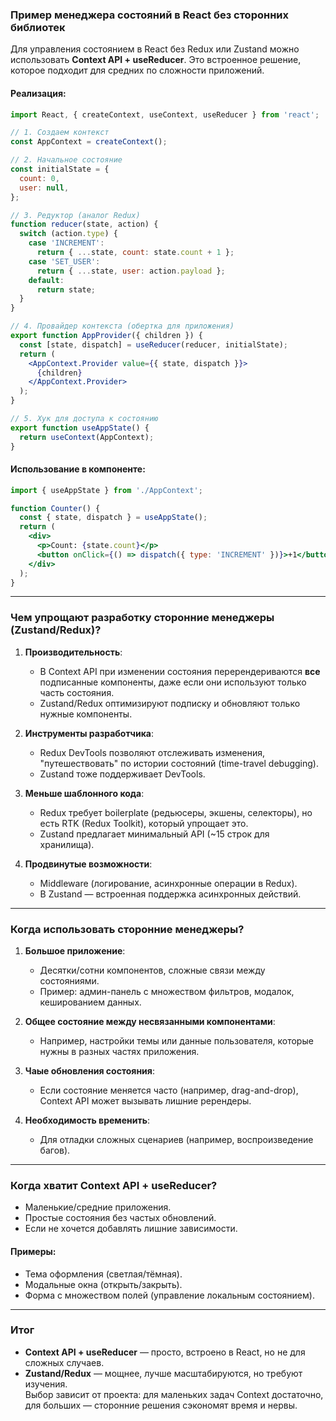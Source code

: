### Пример менеджера состояний в React без сторонних библиотек  
Для управления состоянием в React без Redux или Zustand можно использовать **Context API + useReducer**. Это встроенное решение, которое подходит для средних по сложности приложений.  

#### Реализация:  
```jsx
import React, { createContext, useContext, useReducer } from 'react';

// 1. Создаем контекст
const AppContext = createContext();

// 2. Начальное состояние
const initialState = {
  count: 0,
  user: null,
};

// 3. Редуктор (аналог Redux)
function reducer(state, action) {
  switch (action.type) {
    case 'INCREMENT':
      return { ...state, count: state.count + 1 };
    case 'SET_USER':
      return { ...state, user: action.payload };
    default:
      return state;
  }
}

// 4. Провайдер контекста (обертка для приложения)
export function AppProvider({ children }) {
  const [state, dispatch] = useReducer(reducer, initialState);
  return (
    <AppContext.Provider value={{ state, dispatch }}>
      {children}
    </AppContext.Provider>
  );
}

// 5. Хук для доступа к состоянию
export function useAppState() {
  return useContext(AppContext);
}
```

#### Использование в компоненте:  
```jsx
import { useAppState } from './AppContext';

function Counter() {
  const { state, dispatch } = useAppState();
  return (
    <div>
      <p>Count: {state.count}</p>
      <button onClick={() => dispatch({ type: 'INCREMENT' })}>+1</button>
    </div>
  );
}
```

---

### Чем упрощают разработку сторонние менеджеры (Zustand/Redux)?  
1. **Производительность**:  
   - В Context API при изменении состояния перерендериваются **все** подписанные компоненты, даже если они используют только часть состояния.  
   - Zustand/Redux оптимизируют подписку и обновляют только нужные компоненты.  

2. **Инструменты разработчика**:  
   - Redux DevTools позволяют отслеживать изменения, "путешествовать" по истории состояний (time-travel debugging).  
   - Zustand тоже поддерживает DevTools.  

3. **Меньше шаблонного кода**:  
   - Redux требует boilerplate (редьюсеры, экшены, селекторы), но есть RTK (Redux Toolkit), который упрощает это.  
   - Zustand предлагает минимальный API (~15 строк для хранилища).  

4. **Продвинутые возможности**:  
   - Middleware (логирование, асинхронные операции в Redux).  
   - В Zustand — встроенная поддержка асинхронных действий.  

---

### Когда использовать сторонние менеджеры?  
1. **Большое приложение**:  
   - Десятки/сотни компонентов, сложные связи между состояниями.  
   - Пример: админ-панель с множеством фильтров, модалок, кешированием данных.  

2. **Общее состояние между несвязанными компонентами**:  
   - Например, настройки темы или данные пользователя, которые нужны в разных частях приложения.  

3. **Чаые обновления состояния**:  
   - Если состояние меняется часто (например, drag-and-drop), Context API может вызывать лишние ререндеры.  

4. **Необходимость временить**:  
   - Для отладки сложных сценариев (например, воспроизведение багов).  

---

### Когда хватит Context API + useReducer?  
- Маленькие/средние приложения.  
- Простые состояния без частых обновлений.  
- Если не хочется добавлять лишние зависимости.  

#### Примеры:  
- Тема оформления (светлая/тёмная).  
- Модальные окна (открыть/закрыть).  
- Форма с множеством полей (управление локальным состоянием).  

---

### Итог  
- **Context API + useReducer** — просто, встроено в React, но не для сложных случаев.  
- **Zustand/Redux** — мощнее, лучше масштабируются, но требуют изучения.  
Выбор зависит от проекта: для маленьких задач Context достаточно, для больших — сторонние решения сэкономят время и нервы.